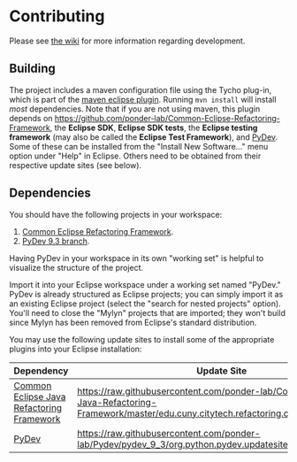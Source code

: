 # Contributing

Please see [the wiki][wiki] for more information regarding development.

## Building

The project includes a maven configuration file using the Tycho plug-in, which is part of the [maven eclipse plugin](http://www.eclipse.org/m2e). Running `mvn install` will install *most* dependencies. Note that if you are not using maven, this plugin depends on https://github.com/ponder-lab/Common-Eclipse-Refactoring-Framework, the **Eclipse SDK**, **Eclipse SDK tests**, the **Eclipse testing framework** (may also be called the **Eclipse Test Framework**), and [PyDev]. Some of these can be installed from the "Install New Software..." menu option under "Help" in Eclipse. Others need to be obtained from their respective update sites (see below).

## Dependencies

You should have the following projects in your workspace:

1. [Common Eclipse Refactoring Framework](https://github.com/ponder-lab/Common-Eclipse-Refactoring-Framework).
1. [PyDev 9.3 branch](https://github.com/ponder-lab/Pydev/tree/pydev_9_3).

Having PyDev in your workspace in its own "working set" is helpful to visualize the structure of the project.
<!-- Checkout a particular release (e.g., `git checkout pydev_9_3_0`), then-->
Import it into your Eclipse workspace under a working set named "PyDev." PyDev is already structured as Eclipse projects; you can simply import it as an existing Eclipse project (select the "search for nested projects" option). You'll need to close the "Mylyn" projects that are imported; they won't build since Mylyn has been removed from Eclipse's standard distribution.

<!-- It's also possible just to use `mvn install` if you do not intend on changing any of the dependencies. Alternatively, -->
You may use the following update sites to install some of the appropriate plugins into your Eclipse installation:

Dependency | Update Site
--- | ---
[Common Eclipse Java Refactoring Framework](https://github.com/ponder-lab/Common-Eclipse-Java-Refactoring-Framework) | https://raw.githubusercontent.com/ponder-lab/Common-Eclipse-Java-Refactoring-Framework/master/edu.cuny.citytech.refactoring.common.updatesite
[PyDev] | https://raw.githubusercontent.com/ponder-lab/Pydev/pydev_9_3/org.python.pydev.updatesite

[wiki]: https://github.com/ponder-lab/Hybridize-Functions-Refactoring/wiki
[PyDev]: https://github.com/ponder-lab/Pydev

